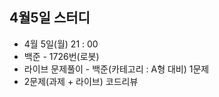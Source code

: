 ## 4월5일 스터디

* 4월 5일(월) 21 : 00
* 백준 - 1726번(로봇)
* 라이브 문제풀이 - 백준(카테고리 : A형 대비) 1문제
* 2문제(과제 + 라이브) 코드리뷰